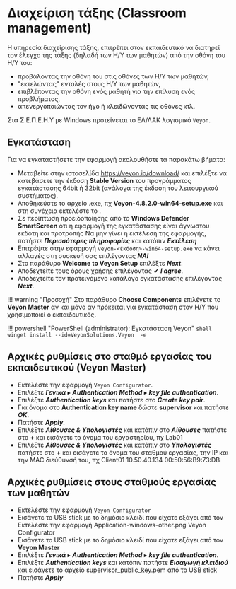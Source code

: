 # Διαχείριση τάξης (Classroom management)

Η υπηρεσία διαχείρισης τάξης, επιτρέπει στον εκπαιδευτικό να διατηρεί τον έλεγχο της τάξης (δηλαδή των Η/Υ των μαθητών) από την οθόνη του Η/Υ του:

* προβάλοντας την οθόνη του στις οθόνες των Η/Υ των μαθητών,
* "εκτελώντας" εντολές στους Η/Υ των μαθητών,
* επιβλέποντας την οθόνη ενός μαθητή για την επίλυση ενός προβλήματος,
* απενεργοποιώντας τον ήχο ή κλειδώνοντας τις οθόνες κτλ.

Στα Σ.Ε.Π.Ε.Η.Υ με Windows προτείνεται το ΕΛ/ΛΑΚ λογισμικό `Veyon`.

## Εγκατάσταση

Για να εγκαταστήσετε την εφαρμογή ακολουθήστε τα παρακάτω βήματα:

* Μεταβείτε στην ιστοσελίδα <https://veyon.io/download/> και επιλέξτε να κατεβάσετε την έκδοση **Stable Version** του προγράμματος εγκατάστασης 64bit ή 32bit (ανάλογα της έκδοση του λειτουργικού συστήματος).
* Αποθηκεύστε το αρχείο .exe, πχ **Veyon-4.8.2.0-win64-setup.exe** και στη συνέχεια εκτελέστε το .
* Σε περίπτωση προειδοποίησης από το **Windows Defender SmartScreen** ότι η εφαρμογή της εγκατάστασης είναι άγνωστου εκδότη και προτροπής Να μην γίνει η εκτέλεση της εφαρμογής, πατήστε ***Περισσότερες πληροφορίες*** και κατόπιν ***Εκτέλεση***
* Επιτρέψτε στην εφαρμογή `veyon-<έκδοση>-win64-setup.exe` να κάνει αλλαγές στη συσκευή σας επιλέγοντας ***ΝΑΙ***
* Στο παράθυρο **Welcome to Veyon Setup** επιλέξτε ***Next***.
* Αποδεχτείτε τους όρους χρήσης επιλέγοντας ✔ ***I agree***.
* Αποδεχτείτε τον προτεινόμενο κατάλογο εγκατάστασης επιλέγοντας ***Next***.

!!! warning "Προσοχή"
    Στο παράθυρο **Choose Components** επιλέγετε το **Veyon Master** αν και μόνο αν πρόκειται για εγκατάσταση στον Η/Υ που χρησιμοποιεί ο εκπαιδευτικός.

!!! powershell "PowerShell (administrator): Εγκατάσταση Veyon"
    ```shell
    winget install --id=VeyonSolutions.Veyon  -e
    ```

## Αρχικές ρυθμίσεις στο σταθμό εργασίας του εκπαιδευτικού (Veyon Master)

* Εκτελέστε την εφαρμογή `Veyon Configurator`.
* Επιλέξτε ***Γενικά*** ▸ ***Authentication Method*** ▸ ***key file authentication***.
* Επιλέξτε ***Authentication keys*** και πατήστε στο ***Create key pair***.
* Για όνομα στο **Authentication key name** δώστε **supervisor** και πατήστε ***OK***.
* Πατήστε ***Apply***.
* Επιλέξτε ***Αίθουσες & Υπολογιστές*** και κατόπιν στο ***Αίθουσες*** πατήστε στο **+** και εισάγετε το όνομα του εργαστηρίου, πχ Lab01
* Επιλέξτε ***Αίθουσες & Υπολογιστές*** και κατόπιν στο ***Υπολογιστές*** πατήστε στο **+** και εισάγετε το όνομα του σταθμού εργασίας, την IP και την MAC διεύθυνσή του, πχ Client01 10.50.40.134 00:50:56:B9:73:DB

## Αρχικές ρυθμίσεις στους σταθμούς εργασίας των μαθητών

* Εκτελέστε την εφαρμογή `Veyon Configurator`
* Εισάγετε το USB stick με το δημόσιο κλειδί που είχατε εξάγει από τον Εκτελέστε την εφαρμογή Application-windows-other.png Veyon Configurator
* Εισάγετε το USB stick με το δημόσιο κλειδί που είχατε εξάγει από τον **Veyon Master**
* Επιλέξτε ***Γενικά*** ▸ ***Authentication Method*** ▸ ***key file authentication***.
* Επιλέξτε ***Authentication keys*** και κατόπιν πατήστε ***Εισαγωγή κλειδιού*** και εισάγετε το αρχείο supervisor_public_key.pem από το USB stick
* Πατήστε ***Apply***
